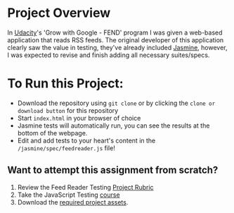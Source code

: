 # Project Overview

In [Udacity](https://www.udacity.com/)'s 'Grow with Google - FEND' program I was given a web-based application that reads RSS feeds. The original developer of this application clearly saw the value in testing, they've already included [Jasmine](http://jasmine.github.io/), however, I was expected to revise and finish adding all necessary suites/specs.

# To Run this Project:

- Download the repository using `git clone` or by clicking the `clone or download button` for this repository
- Start `index.html` in your browser of choice
- Jasmine tests will automatically run, you can see the results at the bottom of the webpage.
- Edit and add tests to your heart's content in the `/jasmine/spec/feedreader.js` file!

## Want to attempt this assignment from scratch?

1. Review the Feed Reader Testing [Project Rubric](https://review.udacity.com/#!/projects/3442558598/rubric)
2. Take the JavaScript Testing [course](https://www.udacity.com/course/ud549)
3. Download the [required project assets](http://github.com/udacity/frontend-nanodegree-feedreader).
